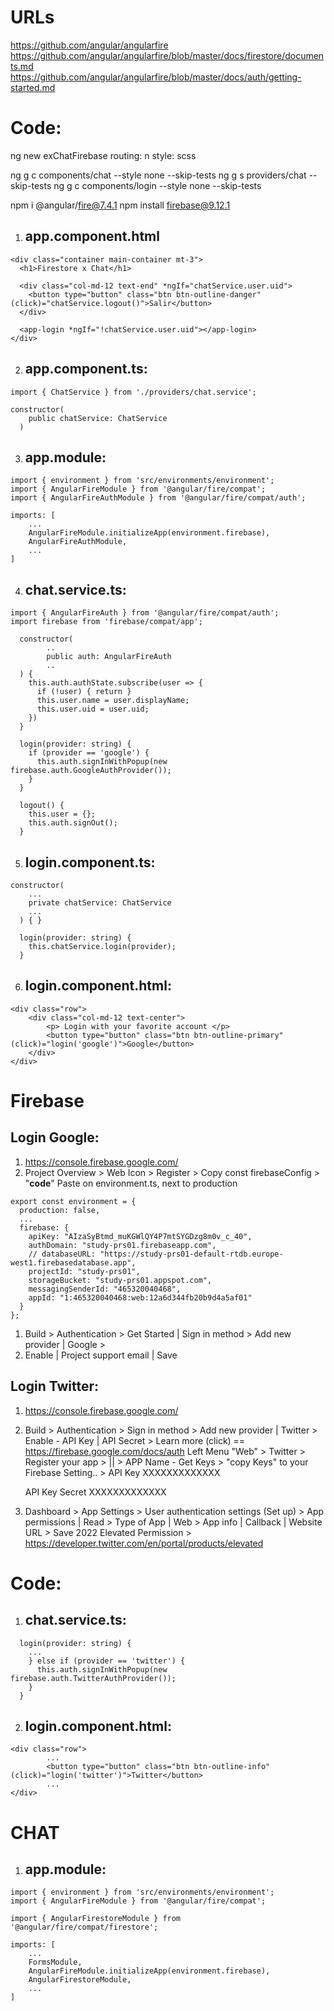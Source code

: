 # URLs
https://github.com/angular/angularfire
https://github.com/angular/angularfire/blob/master/docs/firestore/documents.md
https://github.com/angular/angularfire/blob/master/docs/auth/getting-started.md

# **Code:**
ng new exChatFirebase
routing: n
style: scss

ng g c components/chat --style none --skip-tests
ng g s providers/chat --skip-tests
ng g c components/login --style none --skip-tests


npm i @angular/fire@7.4.1
npm install firebase@9.12.1

1. ## app.component.html

```
<div class="container main-container mt-3">
  <h1>Firestore x Chat</h1>

  <div class="col-md-12 text-end" *ngIf="chatService.user.uid">
    <button type="button" class="btn btn-outline-danger" (click)="chatService.logout()">Salir</button>
  </div>

  <app-login *ngIf="!chatService.user.uid"></app-login>
</div>
```

2. ## app.component.ts:

```
import { ChatService } from './providers/chat.service';

constructor(
    public chatService: ChatService
  )
```
 


3. ## app.module:

```
import { environment } from 'src/environments/environment';
import { AngularFireModule } from '@angular/fire/compat';
import { AngularFireAuthModule } from '@angular/fire/compat/auth';

imports: [
    ...
    AngularFireModule.initializeApp(environment.firebase),
    AngularFireAuthModule,
    ...
]
```

4. ## chat.service.ts:
```
import { AngularFireAuth } from '@angular/fire/compat/auth';
import firebase from 'firebase/compat/app';

  constructor(
        ..
        public auth: AngularFireAuth
        ..
  ) {
    this.auth.authState.subscribe(user => {
      if (!user) { return }
      this.user.name = user.displayName;
      this.user.uid = user.uid;
    })
  }

  login(provider: string) {
    if (provider == 'google') {
      this.auth.signInWithPopup(new firebase.auth.GoogleAuthProvider());
    }
  }

  logout() {
    this.user = {};
    this.auth.signOut();
  }
```

5. ## login.component.ts:
  
```
constructor(
    ...
    private chatService: ChatService
    ...
  ) { }

  login(provider: string) {
    this.chatService.login(provider);
  }
```

6. ## login.component.html:

```
<div class="row">
    <div class="col-md-12 text-center">
        <p> Login with your favorite account </p>
        <button type="button" class="btn btn-outline-primary" (click)="login('google')">Google</button>
    </div>
</div>
```


# Firebase
## Login Google: 
1. https://console.firebase.google.com/
1. Project Overview > Web Icon > Register > Copy const firebaseConfig > "**code**" Paste on environment.ts, next to production

```
export const environment = {
  production: false,
  ...
  firebase: {
    apiKey: "AIzaSyBtmd_muKGWlQY4P7mtSYGDzg8m0v_c_40",
    authDomain: "study-prs01.firebaseapp.com",
    // databaseURL: "https://study-prs01-default-rtdb.europe-west1.firebasedatabase.app",
    projectId: "study-prs01",
    storageBucket: "study-prs01.appspot.com",
    messagingSenderId: "465320040468",
    appId: "1:465320040468:web:12a6d344fb20b9d4a5af01"
  }
};
```

1. Build > Authentication > Get Started | Sign in method > Add new provider | Google > 
1. Enable | Project support email | Save



## Login Twitter:
1. https://console.firebase.google.com/
1. Build > Authentication > Sign in method > Add new provider | Twitter > Enable - API Key | API Secret >  Learn more (click) == https://firebase.google.com/docs/auth
Left Menu "Web" > Twitter > Register your app > || > APP Name - Get Keys > "copy Keys" to your Firebase Setting.. > 
	API Key
	XXXXXXXXXXXXX

	API Key Secret
	XXXXXXXXXXXXX
	
1. Dashboard > App Settings > User authentication settings (Set up) > App permissions | Read > Type of App | Web > App info | Callback | Website URL > Save
2022 Elevated Permission > https://developer.twitter.com/en/portal/products/elevated

# **Code:** 


1. ## chat.service.ts:
```
  login(provider: string) {    
    ...
    } else if (provider == 'twitter') {
      this.auth.signInWithPopup(new firebase.auth.TwitterAuthProvider());
    }
  }
```
2. ## login.component.html:

```
<div class="row">
        ...
        <button type="button" class="btn btn-outline-info" (click)="login('twitter')">Twitter</button>
        ...
</div>
```

# CHAT

1. ## app.module:

```
import { environment } from 'src/environments/environment';
import { AngularFireModule } from '@angular/fire/compat';

import { AngularFirestoreModule } from '@angular/fire/compat/firestore';

imports: [
    ...
    FormsModule,
    AngularFireModule.initializeApp(environment.firebase),
    AngularFirestoreModule,
    ...
]
```


